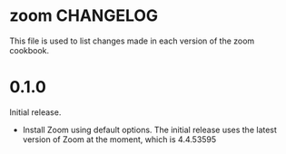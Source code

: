 # zoom CHANGELOG

This file is used to list changes made in each version of the zoom cookbook.

# 0.1.0

Initial release.

- Install Zoom using default options. The initial release uses the latest version of Zoom at the moment, which is 4.4.53595
